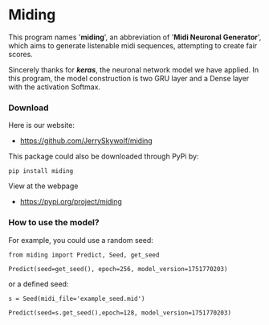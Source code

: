# Miding

This program names '**miding**', an abbreviation of '**Midi Neuronal Generator**', 
which aims to generate listenable midi sequences, attempting to create fair scores.

Sincerely thanks for _**keras**_, the neuronal network model we have applied.
In this program, the model construction is two GRU layer and a Dense layer with the activation Softmax.
### Download

Here is our website:
* https://github.com/JerrySkywolf/miding

This package could also be downloaded through PyPi by:

`pip install miding`

View at the webpage
* https://pypi.org/project/miding

### How to use the model?

For example, you could use a random seed:

``from miding import Predict, Seed, get_seed``

``Predict(seed=get_seed(), epoch=256, model_version=1751770203)``

or a defined seed:

``s = Seed(midi_file='example_seed.mid')``

``Predict(seed=s.get_seed(),epoch=128, model_version=1751770203)``



 